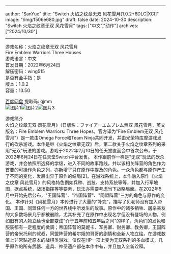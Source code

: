 
---
author: "SanYue"
title: "Switch 火焰之纹章无双 风花雪月[1.0.2+6DLC|XCI]"
image: "/img/f506e680.jpg"
draft: false
date: 2024-10-30
description: "Switch 火焰之纹章无双 风花雪月"
tags: ["中文","动作"]
archives: ["2024/10/30"]

---

游戏名称：火焰之纹章无双 风花雪月   
Fire Emblem Warriors Three Houses    
游戏语言：中文  
首发日期：2022年6月24日  
解压密码：wing515  
是否有金手指：是  
版本：1.0.2   
容量：13.5G

[百度网盘](https://pan.baidu.com/s/1ophJ_Tvqd_RZre6zilr9mA) 提取码: qjmm  
![图片1](/img/4c27b10a.jpg)![图片2](/img/015715b8.jpg)![图片3](/img/fe52a678.png)  

游戏简介  
火焰之纹章无双 风花雪月》（日版名：ファイアーエムブレム無双 風花雪月，英文版名：Fire Emblem Warriors: Three Hopes，官方译为"Fire Emblem无双 风花雪月"）是一款由Omega Force和Team Ninja共同开发，并由光荣特库摩游戏发行的砍杀游戏。本作是继《火焰之纹章无双》后，第二款关于火焰之纹章系列的采用"无双"玩法的游戏。游戏于2022年2月10日的任天堂直面会中首次公布，于2022年6月24日在任天堂Switch平台发售。
本作跟前作一样是"无双"玩法的砍杀游戏，并会依照所选择的学级，进入不同的故事路线，并以该相关阵营的角色作为首要的可操作角色之列，亦新增了只在原作中提及的角色。一众角色都与原作产生了不同的变化，发展出异于原作的结局[2]。在游戏系统上，本作融入原作《火焰之纹章 风花雪月》的风格特色例如兵种、战技、支持系统等等，并加入行军地图，据点系统，战场指挥等等要素，玩法亦需要考虑当下战略局面。在2022年5月中开始先后公布，"王国阵营"、"帝国阵营"、"同盟阵营"三方的角色与原作的变化。
本作针对《风花雪月》本传进行了大量的"补完"，描写了贝老师没有加入帝国、王国、同盟任何一方的世界线中所发生的故事。原作中的诸多牺牲、屠杀亲友的大多数场景几乎都被删除，尤其补充了在原作中出现名字但没有登场的人物，例如旧有的人物立绘也全部变成"介于五年前和五年后之间"的样子，角色们的发色和服装都有一定程度的微调；帝国阵营的莫妮卡、军务卿、财务卿、教务卿，王国阵营的帝米托利的叔叔，同盟阵营的希尔妲的哥哥的剧情和全新人物立绘。在游戏数值上非常贴近原本的战棋类游戏，仅仅在HP一项上变为无双系列的多血模式，几乎原作的所有武器、道具、神圣遗产都在本作中有，并且加入全新诠释。

